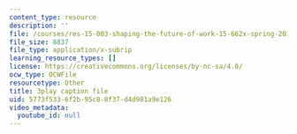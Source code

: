 ```yaml
---
content_type: resource
description: ''
file: /courses/res-15-003-shaping-the-future-of-work-15-662x-spring-2016/5773f5336f2b95c88f37d4d981a9e126_8MLEYc3PLUc.srt
file_size: 8837
file_type: application/x-subrip
learning_resource_types: []
license: https://creativecommons.org/licenses/by-nc-sa/4.0/
ocw_type: OCWFile
resourcetype: Other
title: 3play caption file
uid: 5773f533-6f2b-95c8-8f37-d4d981a9e126
video_metadata:
  youtube_id: null
---
```

